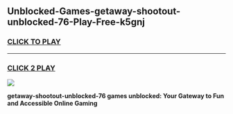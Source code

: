 
## Unblocked-Games-getaway-shootout-unblocked-76-Play-Free-k5gnj
<h3>
<a href="https://premium76.site?title=getaway-shootout-unblocked-76&ref=10A">CLICK TO PLAY</a></h3>
<hr>

<h3>
<a href="https://premium76.site?title=getaway-shootout-unblocked-76&ref=10A">CLICK 2 PLAY</a>
  
</h3>

<a href="https://premium76.site?title=getaway-shootout-unblocked-76&ref=10A"><img src="https://clearcache.store/games.png"></a>


**getaway-shootout-unblocked-76 games unblocked: Your Gateway to Fun and Accessible Online Gaming**
